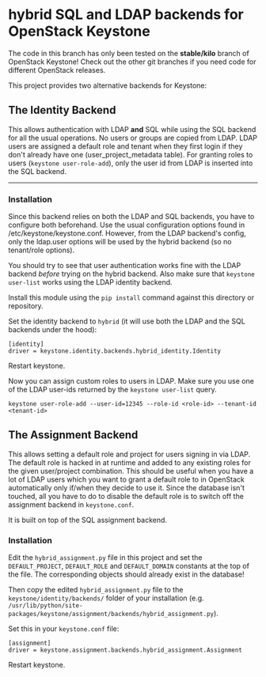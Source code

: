 # hybrid SQL and LDAP backends for OpenStack Keystone

The code in this branch has only been tested on the **stable/kilo** branch
of OpenStack Keystone! Check out the other git branches if you need code for
different OpenStack releases.

This project provides two alternative backends for Keystone:

## The Identity Backend

This allows authentication with LDAP **and** SQL while using the SQL backend
for all the usual operations. No users or groups are copied from LDAP. LDAP
users are assigned a default role and tenant when they first login if they
don't already have one (user_project_metadata table). For granting roles to
users (`keystone user-role-add`), only the user id from LDAP is inserted into
the SQL backend.

* * *

### Installation

Since this backend relies on both the LDAP and SQL backends, you have to
configure both beforehand. Use the usual configuration options found in
/etc/keystone/keystone.conf. However, from the LDAP backend's config, only the
ldap.user options will be used by the hybrid backend (so no tenant/role
options).

You should try to see that user authentication works fine with the LDAP backend
*before* trying on the hybrid backend. Also make sure that `keystone user-list`
works using the LDAP identity backend.

Install this module using the `pip install` command against this directory or
repository.

Set the identity backend to `hybrid` (it will use both the LDAP and the SQL
backends under the hood):

```
[identity]
driver = keystone.identity.backends.hybrid_identity.Identity
```

Restart keystone.

Now you can assign custom roles to users in LDAP. Make sure you use one of the
LDAP user-ids returned by the `keystone user-list` query.

```
keystone user-role-add --user-id=12345 --role-id <role-id> --tenant-id <tenant-id>
```


## The Assignment Backend

This allows setting a default role and project for users signing in via LDAP.
The default role is hacked in at runtime and added to any existing roles for
the given user/project combination. This should be useful when you have a lot
of LDAP users which you want to grant a default role to in OpenStack
automatically only if/when they decide to use it. Since the database isn't
touched, all you have to do to disable the default role is to switch off the
assignment backend in `keystone.conf`.

It is built on top of the SQL assignment backend.


### Installation

Edit the `hybrid_assignment.py` file in this project and set the
`DEFAULT_PROJECT`, `DEFAULT_ROLE` and `DEFAULT_DOMAIN` constants at the top of
the file. The corresponding objects should already exist in the database!

Then copy the edited `hybrid_assignment.py` file to the
`keystone/identity/backends/` folder of your installation (e.g.
`/usr/lib/python/site-packages/keystone/assignment/backends/hybrid_assignment.py`).


Set this in your `keystone.conf` file:

```
[assignment]
driver = keystone.assignment.backends.hybrid_assignment.Assignment
```

Restart keystone.
